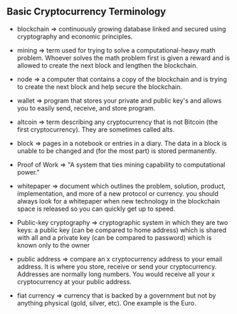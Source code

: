 
## Basic Cryptocurrency Terminology

* blockchain => continuously growing database linked and secured using cryptography and economic principles.

* mining => term used for trying to solve a computational-heavy math problem. Whoever solves the math problem first is given a reward and is allowed to create the next block and lengthen the blockchain.

* node => a computer that contains a copy of the blockchain and is trying to create the next block and help secure the blockchain.

* wallet => program that stores your private and public key's and allows you to easily send, receive, and store program.

* altcoin => term describing any cryptocurrency that is not Bitcoin (the first cryptocurrency). They are sometimes called alts.

* block => pages in a notebook or entries in a diary. The data in a block is unable to be changed and (for the most part) is stored permanently.

* Proof of Work => "A system that ties mining capability to computational power."

* whitepaper => document which outlines the problem, solution, product, implementation, and more of a new protocol or currency. you should always look for a whitepaper when new technology in the blockchain space is released so you can quickly get up to speed. 

* Public-key cryptography => cryptographic system in which they are two keys: a public key (can be compared to home address) which is shared with all and a private key (can be compared to password) which is known only to the owner

* public address => compare an x cryptocurrency address to your email address. It is where you store, receive or send your cryptocurrency. Addresses are normally long numbers. You would receive all your x cryptocurrency at your public address.

* fiat currency => currency that is backed by a government but not by anything physical (gold, silver, etc). One example is the Euro.